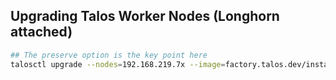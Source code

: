 ## Upgrading Talos Worker Nodes (Longhorn attached)

```bash
## The preserve option is the key point here
talosctl upgrade --nodes=192.168.219.7x --image=factory.talos.dev/installer/b1ba84be4f5193a24085cc7e22fce31105e1583504d7d5aef494318f7cb1abd0:v1.x.x --preserve=true
```